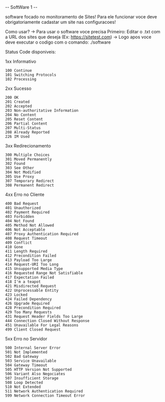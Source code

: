 -- SoftWare 1 --

software focado no monitoramento de Sites! Para ele funcionar
voce deve obrigatoriamente cadastar um site nas configuracoes!

Como usar?
->  Para usar o software voce precisa Primeiro:
    Editar o .txt com a URL dos sites que deseja (Ex: https://sitetest.com)
-> Logo apos voce deve executar o codigo com o comando:
    ./software

Status Code disponiveis:


1xx Informativo

    100 Continue
    101 Switching Protocols
    102 Processing

2xx Sucesso

    200 OK
    201 Created
    202 Accepted
    203 Non-authoritative Information
    204 No Content
    205 Reset Content
    206 Partial Content
    207 Multi-Status
    208 Already Reported
    226 IM Used

3xx Redirecionamento

    300 Multiple Choices
    301 Moved Permanently
    302 Found
    303 See Other
    304 Not Modified
    305 Use Proxy
    307 Temporary Redirect
    308 Permanent Redirect

4xx Erro no Cliente

    400 Bad Request
    401 Unauthorized
    402 Payment Required
    403 Forbidden
    404 Not Found
    405 Method Not Allowed
    406 Not Acceptable
    407 Proxy Authentication Required
    408 Request Timeout
    409 Conflict
    410 Gone
    411 Length Required
    412 Precondition Failed
    413 Payload Too Large
    414 Request-URI Too Long
    415 Unsupported Media Type
    416 Requested Range Not Satisfiable
    417 Expectation Failed
    418 I'm a teapot
    421 Misdirected Request
    422 Unprocessable Entity
    423 Locked
    424 Failed Dependency
    426 Upgrade Required
    428 Precondition Required
    429 Too Many Requests
    431 Request Header Fields Too Large
    444 Connection Closed Without Response
    451 Unavailable For Legal Reasons
    499 Client Closed Request

5xx Erro no Servidor

    500 Internal Server Error
    501 Not Implemented
    502 Bad Gateway
    503 Service Unavailable
    504 Gateway Timeout
    505 HTTP Version Not Supported
    506 Variant Also Negociates
    507 Insufficient Storage
    508 Loop Detected
    510 Not Extended
    511 Network Authentication Required
    599 Network Connection Timeout Error

